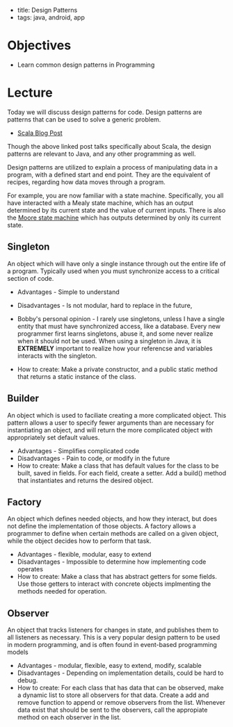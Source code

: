 - title: Design Patterns
- tags: java, android, app

# Objectives
- Learn common design patterns in Programming


# Lecture
Today we will discuss design patterns for code. Design patterns are patterns that can be used to solve a generic problem.

- [Scala Blog Post](http://www.lihaoyi.com/post/OldDesignPatternsinScala.html)

Though the above linked post talks specifically about Scala, the design patterns are relevant to Java, and any other programming
as well.

Design patterns are utilized to explain a process of manipulating data in a program, with a defined start and end point. 
They are the equivalent of recipes, regarding how data moves through a program.

For example, you are now familiar with a state machine. Specifically, you all have interacted with a Mealy state machine, which
has an output determined by its current state and the value of current inputs. There is also the [Moore state machine](https://en.wikipedia.org/wiki/Moore_machine)
which has outputs determined by only its current state.

## Singleton
An object which will have only a single instance through out the entire life of a program. 
Typically used when you must synchronize access to a critical section of code.
* Advantages - Simple to understand
* Disadvantages - Is not modular, hard to replace in the future, 
* Bobby's personal opinion - I rarely use singletons, unless I have a single entity that must have synchronized access, like a database.
  Every new programmer first learns singletons, abuse it, and some never realize when it should not be used.
  When using a singleton in Java, it is **EXTREMELY** important to realize how your referencse and variables interacts with the singleton. 
  
* How to create: Make a private constructor, and a public static method that returns a static instance of the class.

## Builder
An object which is used to faciliate creating a more complicated object. This pattern allows a user to specify fewer arguments than
are necessary for instantiating an object, and will return the more complicated object with appropriately set default values.
* Advantages - Simplifies complicated code
* Disadvantages - Pain to code, or modify in the future
* How to create: Make a class that has default values for the class to be built, saved in fields. For each field, create a setter.
Add a build() method that instantiates and returns the desired object.

## Factory
An object which defines needed objects, and how they interact, but does not define the implementation of those objects. A factory allows
a programmer to define when certain methods are called on a given object, while the object decides how to perform that task.
* Advantages - flexible, modular, easy to extend
* Disadvantages - Impossible to determine how implementing code operates
* How to create: Make a class that has abstract getters for some fields. Use those getters to interact with concrete objects implmenting
the methods needed for operation.

## Observer
An object that tracks listeners for changes in state, and publishes them to all listeners as necessary. This is a very popular design
pattern to be used in modern programming, and is often found in event-based programming models
* Advantages - modular, flexible, easy to extend, modify, scalable
* Disadvantages - Depending on implementation details, could be hard to debug.
* How to create: For each class that has data that can be observed, make a dynamic list to store all observers for that data. 
  Create a add and remove function to append or remove observers from the list. Whenever data exist that should be sent to the observers,
  call the appropiate method on each observer in the list.
